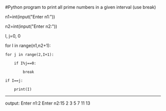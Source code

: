 #Python program to print all prime numbers in a given interval (use break)

n1=int(input("Enter n1:"))

n2=int(input("Enter n2:"))

I, j=0, 0

for I in range(n1,n2+1):

    for j in range(2,I+1):

        if I%j==0:

            break

    if I==j:

        print(I)
______________
output:
Enter n1:2
Enter n2:15
2
3
5
7
11
13
        
